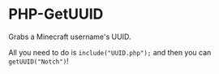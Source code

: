 PHP-GetUUID
===========

Grabs a Minecraft username's UUID.

All you need to do is `include("UUID.php");` and then you can `getUUID("Notch")`!

